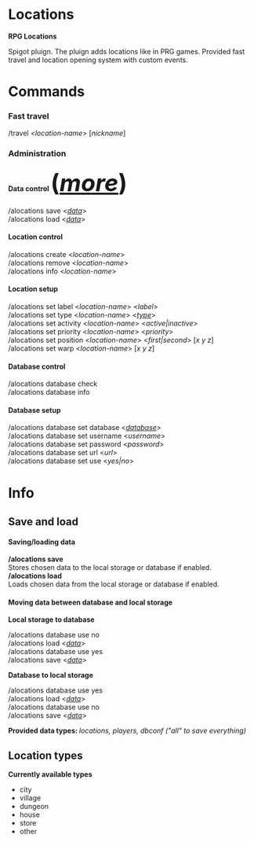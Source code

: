 # Locations
<strong>RPG Locations</strong>
<p>
Spigot pluign. The pluign adds locations like in PRG games.
Provided fast travel and location opening system with custom events.
</p>

# Commands
<h3>Fast travel</h3>
/travel <<i>location-name</i>> [<i>nickname</i>]
<h3>Administration</h3>
<h4>Data control <font size="11px">(<i><a href="#save-load">more</a></i>)</font></h4> 
/alocations save <<i><a href="#data">data</a></i>> <br/>
/alocations load <<i><a href="#data">data</a></i>> <br/>
<h4>Location control</h4>
/alocations create <<i>location-name</i>> <br/>
/alocations remove <<i>location-name</i>> <br/>
/alocations info <<i>location-name</i>> <br/>
<h4>Location setup</h4>
/alocations set label <<i>location-name</i>> <<i>label</i>> <br/>
/alocations set type <<i>location-name</i>> <<i><a href="#types">type</a></i>> <br/>
/alocations set activity <<i>location-name</i>> <<i>active|inactive</i>> <br/>
/alocations set priority <<i>location-name</i>> <<i>priority</i>> <br/>
/alocations set position <<i>location-name</i>> <<i>first|second</i>> [<i>x y z</i>] <br/>
/alocations set warp <<i>location-name</i>> [<i>x y z</i>] <br/>
<h4>Database control</h4>
/alocations database check <br/>
/alocations database info <br/>
<h4>Database setup</h4>
/alocations database set database <<i><a href="#databases">database</a></i>> <br/>
/alocations database set username <<i>username</i>> <br/>
/alocations database set password <<i>password</i>> <br/>
/alocations database set url <<i>url</i>> <br/>
/alocations database set use <<i>yes|no</i>> <br/>

# Info
<h2>Save and load</h2>
<h4 id="save-load">Saving/loading data</h4>
<p>
  <strong>/alocations save </strong><br/> 
  Stores chosen data to the local storage or database if enabled. <br/>
  <strong>/alocations load </strong><br/>
  Loads chosen data from the local storage or database if enabled.
</p>
<h4 id="move-db-ls">Moving data between database and local storage</h4>
<strong>Local storage to database</strong>
<p>
  /alocations database use no <br/>
  /alocations load <<i><a href="#data">data</a></i>> <br/>
  /alocations database use yes <br/>
  /alocations save <<i><a href="#data">data</a></i>> <br/>
</p>
<strong>Database to local storage</strong>
<p>
  /alocations database use yes <br/>
  /alocations load <<i><a href="#data">data</a></i>> <br/>
  /alocations database use no <br/>
  /alocations save <<i><a href="#data">data</a></i>> <br/>
</p>
<strong id="data">Provided data types: </strong><i>locations, players, dbconf ("all" to save everything)</i>

<h2>Location types</h2>
<strong>Currently available types</strong>
<ul>
  <li>city</li>
  <li>village</li>
  <li>dungeon</li>
  <li>house</li>
  <li>store</li>
  <li>other</li>
</ul>









